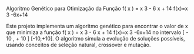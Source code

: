 Algoritmo Genético para Otimização da Função f( x ) = x 3 - 6 x + 14 f(x)=x 3 -6x+14 

Este projeto implementa um algoritmo genético para encontrar o valor de x que minimiza a função f( x ) = x 3 - 6 x + 14 f(x)=x 3 -6x+14 no intervalo [ - 10 , + 10 ] [-10,+10]. 
O algoritmo simula a evolução de soluções possíveis, usando conceitos de seleção natural, crossover e mutação.
